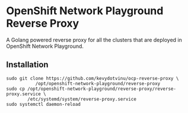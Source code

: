 # OpenShift Network Playground Reverse Proxy

A Golang powered reverse proxy for all the clusters that are deployed in OpenShift Network Playground.

## Installation
```
sudo git clone https://github.com/kevydotvinu/ocp-reverse-proxy \
	       /opt/openshift-network-playground/reverse-proxy
sudo cp /opt/openshift-network-playground/reverse-proxy/reverse-proxy.service \
        /etc/systemd/system/reverse-proxy.service
sudo systemctl daemon-reload
```
